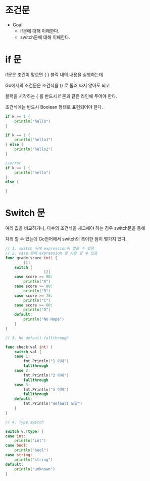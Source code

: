 # 조건문

- Goal
    - if문에 대해 이해한다.
    - switch문에 대해 이해한다.

# if 문

if문은 조건이 맞으면 { } 블럭 내의 내용을 실행하는데 

Go에서의 조건문은 조건식을 () 로 둘러 싸지 않아도 되고

블럭을 시작하는 { 를 반드시 if 문과 같은 라인에 두어야 한다.

조건식에는 반드시 Boolean 형태로 표현되어야 한다. 

```go
if k == 1 {
	println("hello")
}

if k == 1 {
	println("hello1")
} else {
	println("hello2")
}

//error
if k == 1 {
	println("hello")
}
else {

}
```

# Switch 문

여러 값을 비교하거나, 다수의 조건식을 체크해야 하는 경우 switch문을 통해

처리 할 수 있는데  Go언어에서 switch의 특이한 점이 몇가지 있다.

```go
// 1. switch 뒤에 expression이 없을 수 있음
// 2. case 문에 expression 을 사용 할 수 있음
func grade(score int) {
		[1]
    switch {
				 [2]
    case score >= 90:
        println("A")
    case score >= 80:
        println("B")
    case score >= 70:
        println("C")
    case score >= 60:
        println("D")
    default:
        println("No Hope")
    }
}

// 3. No default fallthrough

func check(val int) {
    switch val {
    case 1:
        fmt.Println("1 이하")
        fallthrough
    case 2:
        fmt.Println("2 이하")
        fallthrough
    case 3:
        fmt.Println("3 이하")
        fallthrough
    default:
        fmt.Println("default 도달")
    }
}

// 4. Type switch 

switch v.(type) {
case int:
    println("int")
case bool:
    println("bool")
case string:
    println("string")
default:
    println("unknown")
}
```